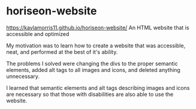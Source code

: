 # horiseon-website
https://kaylamorris11.github.io/horiseon-website/ 
An HTML website that is accessible and optimized

My motivation was to learn how to create a website that was accessible, neat, and performed at the best of it's ability.

The problems I solved were changing the divs to the proper semantic elements, added alt tags to all images and icons, and deleted anything unnecessary.

I learned that semantic elements and alt tags describing images and icons are necessary so that those with disabilities are also able to use the website.


